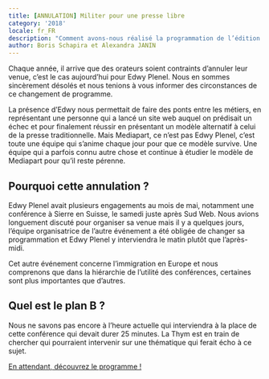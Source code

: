 ```yaml
---
title: [ANNULATION] Militer pour une presse libre
category: '2018'
locale: fr_FR
description: "Comment avons-nous réalisé la programmation de l’édition 2018 de Sud Web&nbsp;? Pourquoi prendre une place pour le 25, 26 mai 2018&nbsp;?"
author: Boris Schapira et Alexandra JANIN
---
```


Chaque année, il arrive que des orateurs soient contraints d’annuler leur venue, c’est le cas aujourd’hui pour Edwy Plenel. Nous en sommes sincèrement désolés et nous tenions à vous informer des circonstances de ce changement de programme.

La présence d’Edwy nous permettait de faire des ponts entre les métiers, en représentant une personne qui a lancé un site web auquel on prédisait un échec et pour finalement réussir en présentant un modèle alternatif à celui de la presse traditionnelle. Mais Mediapart, ce n’est pas Edwy Plenel, c’est toute une équipe qui s’anime chaque jour pour que ce modèle survive. Une équipe qui a parfois connu autre chose et continue à étudier le modèle de Mediapart pour qu’il reste pérenne.

## Pourquoi cette annulation ?

Edwy Plenel avait plusieurs engagements au mois de mai, notamment une conférence à Sierre en Suisse, le samedi juste après Sud Web. Nous avions longuement discuté pour organiser sa venue mais il y a quelques jours, l’équipe organisatrice de l’autre événement a été obligée de changer sa programmation et Edwy Plenel y interviendra le matin plutôt que l’après-midi.

Cet autre événement concerne l’immigration en Europe et nous comprenons que dans la hiérarchie de l’utilité des conférences, certaines sont plus importantes que d’autres.


## Quel est le plan B ?

Nous ne savons pas encore à l’heure actuelle qui interviendra à la place de cette conférence qui devait durer 25 minutes. La Thym est en train de chercher qui pourraient intervenir sur une thématique qui ferait écho à ce sujet.

[En attendant, découvrez le programme !](http://127.0.0.1:4000/programme/)
